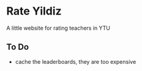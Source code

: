 # Rate Yildiz

A little website for rating teachers in YTU

## To Do

* cache the leaderboards, they are too expensive
